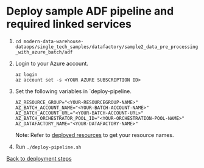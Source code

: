 # Deploy sample ADF pipeline and required linked services

1. `cd modern-data-warehouse-dataops/single_tech_samples/datafactory/sample2_data_pre_processing_with_azure_batch/adf`

2. Login to your Azure account.

    ```shell
    az login
    az account set -s <YOUR AZURE SUBSCRIPTION ID>
    ```

3. Set the following variables in `deploy-pipeline.

    ```shell
    AZ_RESOURCE_GROUP="<YOUR-RESOURCEGROUP-NAME>"
    AZ_BATCH_ACCOUNT_NAME="<YOUR-BATCH-ACCOUNT-NAME>"
    AZ_BATCH_ACCOUNT_URL="<YOUR-BATCH-ACCOUNT-URL>"
    AZ_BATCH_ORCHESTRATOR_POOL_ID="<YOUR-ORCHESTRATION-POOL-NAME>"
    AZ_DATAFACTORY_NAME="<YOUR-DATAFACTORY-NAME>"
    ```

    Note: Refer to [deployed resources](../terraform/README.md) to get your resource names.

4. Run `./deploy-pipeline.sh`

[Back to deployment steps](../../README.md)
